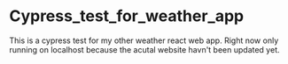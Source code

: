 # Cypress_test_for_weather_app
This is a cypress test for my other weather react web app.
Right now only running on localhost because the acutal website havn't been updated yet.
